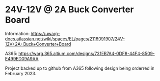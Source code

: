 # 24V-12V @ 2A Buck Converter Board

Information: https://uwarg-docs.atlassian.net/wiki/spaces/EL/pages/2116091907/24V-12V+2A+Buck+Converter+Board

A365: https://warg.365.altium.com/designs/731EB7A4-0DF8-44F4-8509-E499ED09A9AA

Project backed up to github from A365 following design being orderred in February 2023. 
